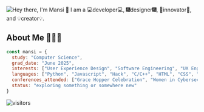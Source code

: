 ![Hey there, I'm Mansi 👋 I am a 💻developer💻, 🎆designer🎆, 🚀innovator🚀, and 💡creator💡.](./wide_intro.gif)

## About Me 👩🏽‍💻
```js
const mansi = {
  study: "Computer Science",
  grad_date: "June 2025",
  interests: ["User Experience Design", "Software Engineering", "UX Engineering"],
  languages: ["Python", "Javascript", "Hack", "C/C++", "HTML", "CSS", "Unity"],
  conferences_attended: ["Grace Hopper Celebration", "Women in Cybersecurity", "Google Cloud Next ’23", "AWS re:Invent", "Google I/O"],
  status: "exploring something or somewhere new"
}
```
![visitors](https://visitor-badge.glitch.me/badge?page_id=msaini26.readme-visitors&left_color=blue&right_color=green)
